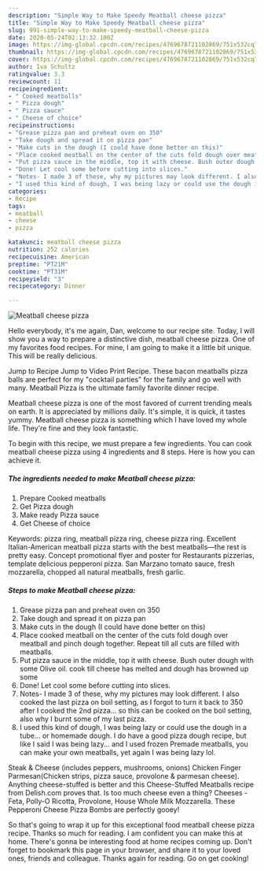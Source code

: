 ```yaml
---
description: "Simple Way to Make Speedy Meatball cheese pizza"
title: "Simple Way to Make Speedy Meatball cheese pizza"
slug: 991-simple-way-to-make-speedy-meatball-cheese-pizza
date: 2020-05-24T02:13:32.100Z
image: https://img-global.cpcdn.com/recipes/4769678721102869/751x532cq70/meatball-cheese-pizza-recipe-main-photo.jpg
thumbnail: https://img-global.cpcdn.com/recipes/4769678721102869/751x532cq70/meatball-cheese-pizza-recipe-main-photo.jpg
cover: https://img-global.cpcdn.com/recipes/4769678721102869/751x532cq70/meatball-cheese-pizza-recipe-main-photo.jpg
author: Iva Schultz
ratingvalue: 3.3
reviewcount: 11
recipeingredient:
- " Cooked meatballs"
- " Pizza dough"
- " Pizza sauce"
- " Cheese of choice"
recipeinstructions:
- "Grease pizza pan and preheat oven on 350"
- "Take dough and spread it on pizza pan"
- "Make cuts in the dough (I could have done better on this)"
- "Place cooked meatball on the center of the cuts fold dough over meatball and pinch dough together. Repeat till all cuts are filled with meatballs."
- "Put pizza sauce in the middle, top it with cheese. Bush outer dough with some Olive oil. cook till cheese has melted and dough has browned up some"
- "Done! Let cool some before cutting into slices."
- "Notes- I made 3 of these, why my pictures may look different. I also cooked the last pizza on boil setting, as I forgot to turn it back to 350 after I cooked the 2nd pizza... so this can be cooked on the boil setting, also why I burnt some of my last pizza."
- "I used this kind of dough, I was being lazy or could use the dough in a tube... or homemade dough. I do have a good pizza dough recipe, but like I said I was being lazy... and I used frozen Premade meatballs, you can make your own meatballs, yet again I was being lazy lol."
categories:
- Recipe
tags:
- meatball
- cheese
- pizza

katakunci: meatball cheese pizza 
nutrition: 252 calories
recipecuisine: American
preptime: "PT21M"
cooktime: "PT31M"
recipeyield: "3"
recipecategory: Dinner

---
```



![Meatball cheese pizza](https://img-global.cpcdn.com/recipes/4769678721102869/751x532cq70/meatball-cheese-pizza-recipe-main-photo.jpg)

Hello everybody, it's me again, Dan, welcome to our recipe site. Today, I will show you a way to prepare a distinctive dish, meatball cheese pizza. One of my favorites food recipes. For mine, I am going to make it a little bit unique. This will be really delicious.

Jump to Recipe Jump to Video Print Recipe. These bacon meatballs pizza balls are perfect for my &#34;cocktail parties&#34; for the family and go well with many. Meatball Pizza is the ultimate family favorite dinner recipe.

Meatball cheese pizza is one of the most favored of current trending meals on earth. It is appreciated by millions daily. It's simple, it is quick, it tastes yummy. Meatball cheese pizza is something which I have loved my whole life. They're fine and they look fantastic.


To begin with this recipe, we must prepare a few ingredients. You can cook meatball cheese pizza using 4 ingredients and 8 steps. Here is how you can achieve it.

<!--inarticleads1-->

##### The ingredients needed to make Meatball cheese pizza:

1. Prepare  Cooked meatballs
1. Get  Pizza dough
1. Make ready  Pizza sauce
1. Get  Cheese of choice


Keywords: pizza ring, meatball pizza ring, cheese pizza ring. Excellent Italian-American meatball pizza starts with the best meatballs—the rest is pretty easy. Concept promotional flyer and poster for Restaurants pizzerias, template delicious pepperoni pizza. San Marzano tomato sauce, fresh mozzarella, chopped all natural meatballs, fresh garlic. 

<!--inarticleads2-->

##### Steps to make Meatball cheese pizza:

1. Grease pizza pan and preheat oven on 350
1. Take dough and spread it on pizza pan
1. Make cuts in the dough (I could have done better on this)
1. Place cooked meatball on the center of the cuts fold dough over meatball and pinch dough together. Repeat till all cuts are filled with meatballs.
1. Put pizza sauce in the middle, top it with cheese. Bush outer dough with some Olive oil. cook till cheese has melted and dough has browned up some
1. Done! Let cool some before cutting into slices.
1. Notes- I made 3 of these, why my pictures may look different. I also cooked the last pizza on boil setting, as I forgot to turn it back to 350 after I cooked the 2nd pizza... so this can be cooked on the boil setting, also why I burnt some of my last pizza.
1. I used this kind of dough, I was being lazy or could use the dough in a tube... or homemade dough. I do have a good pizza dough recipe, but like I said I was being lazy... and I used frozen Premade meatballs, you can make your own meatballs, yet again I was being lazy lol.


Steak &amp; Cheese (includes peppers, mushrooms, onions) Chicken Finger Parmesan(Chicken strips, pizza sauce, provolone &amp; parmesan cheese). Anything cheese-stuffed is better and this Cheese-Stuffed Meatballs recipe from Delish.com proves that. Is too much cheese even a thing? Cheeses - Feta, Polly-O Ricotta, Provolone, House Whole Milk Mozzarella. These Pepperoni Cheese Pizza Bombs are perfectly gooey! 

So that's going to wrap it up for this exceptional food meatball cheese pizza recipe. Thanks so much for reading. I am confident you can make this at home. There's gonna be interesting food at home recipes coming up. Don't forget to bookmark this page in your browser, and share it to your loved ones, friends and colleague. Thanks again for reading. Go on get cooking!
